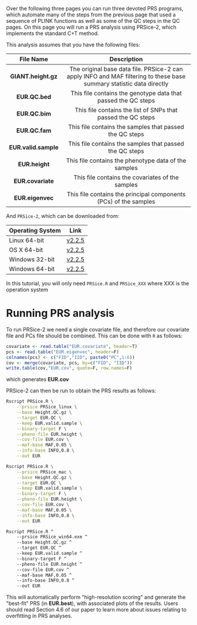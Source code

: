 Over the following three pages you can run three devoted PRS programs, which automate many of the steps from the previous page that used a sequence of PLINK functions as well as some of the QC steps in the QC pages. On this page you will run a PRS analysis using PRSice-2, which implements the standard C+T method.

This analysis assumes that you have the following files: 

|File Name | Description|
|:-:|:-:|
|**GIANT.height.gz**| The original base data file. PRSice-2 can apply INFO and MAF filtering to these base summary statistic data directly |
|**EUR.QC.bed**| This file contains the genotype data that passed the QC steps |
|**EUR.QC.bim**| This file contains the list of SNPs that passed the QC steps |
|**EUR.QC.fam**| This file contains the samples that passed the QC steps |
|**EUR.valid.sample**| This file contains the samples that passed the QC steps |
|**EUR.height**| This file contains the phenotype data of the samples |
|**EUR.covariate**| This file contains the covariates of the samples |
|**EUR.eigenvec**| This file contains the principal components (PCs) of the samples |

And `PRSice-2`, which can be downloaded from:

| Operating System | Link |
| -----------------|:----:|
| Linux 64-bit | [v2.2.5](https://github.com/choishingwan/PRSice/releases/download/2.2.5/PRSice_linux.zip) |
| OS X 64-bit | [v2.2.5](https://github.com/choishingwan/PRSice/releases/download/2.2.5/PRSice_mac.zip) |
| Windows 32-bit | [v2.2.5](https://github.com/choishingwan/PRSice/releases/download/2.2.5/PRSice_win32.zip) |
| Windows 64-bit | [v2.2.5](https://github.com/choishingwan/PRSice/releases/download/2.2.5/PRSice_win64.zip) |

In this tutorial, you will only need `PRSice.R` and `PRSice_XXX` where XXX is the operation system

# Running PRS analysis
To run PRSice-2 we need a single covariate file, and therefore our covariate file and PCs file should be combined. This can be done with `R` as follows:

```R
covariate <- read.table("EUR.covariate", header=T)
pcs <- read.table("EUR.eigenvec", header=F)
colnames(pcs) <- c("FID","IID", paste0("PC",1:6))
cov <- merge(covariate, pcs, by=c("FID", "IID"))
write.table(cov,"EUR.cov", quote=F, row.names=F)
```
which generates **EUR.cov**

PRSice-2 can then be run to obtain the PRS results as follows:

```bash tab="Linux"
Rscript PRSice.R \
    --prsice PRSice_linux \
    --base Height.QC.gz \
    --target EUR.QC \
    --keep EUR.valid.sample \
    --binary-target F \
    --pheno-file EUR.height \
    --cov-file EUR.cov \
    --maf-base MAF,0.05 \
    --info-base INFO,0.8 \
    --out EUR
```


```bash tab="OS X"
Rscript PRSice.R \
    --prsice PRSice_mac \
    --base Height.QC.gz \
    --target EUR.QC \
    --keep EUR.valid.sample \
    --binary-target F \
    --pheno-file EUR.height \
    --cov-file EUR.cov \
    --maf-base MAF,0.05 \
    --info-base INFO,0.8 \
    --out EUR
```

```bash tab="Windows"
Rscript PRSice.R ^
    --prsice PRSice_win64.exe ^
    --base Height.QC.gz ^
    --target EUR.QC ^
    --keep EUR.valid.sample ^
    --binary-target F ^
    --pheno-file EUR.height ^
    --cov-file EUR.cov ^
    --maf-base MAF,0.05 ^
    --info-base INFO,0.8 ^
    --out EUR
```

This will automatically perform "high-resolution scoring" and generate the "best-fit" PRS (in **EUR.best**), with associated plots of the results. Users should read Section 4.6 of our paper to learn more about issues relating to overfitting in PRS analyses.  


